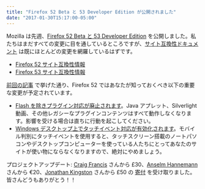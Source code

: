 ```yaml
---
title: "Firefox 52 Beta と 53 Developer Edition が公開されました"
date: "2017-01-30T15:17:00-05:00"
---
```

Mozilla は先週、[Firefox 52 Beta と 53 Developer Edition](https://www.mozilla.org/firefox/channel/) を公開しました。私たちはまだすべての変更に目を通しているところですが、[サイト互換性ドキュメント](https://www.fxsitecompat.com/ja/docs/) は既にほとんどの変更を網羅しているはずです。

* [Firefox 52 サイト互換性情報](https://www.fxsitecompat.com/ja/versions/52/)
* [Firefox 53 サイト互換性情報](https://www.fxsitecompat.com/ja/versions/53/)

[前回の記事](https://www.fxsitecompat.com/ja/blog/2016/firefox-51-beta-and-52-developer-edition-come-with-some-important-changes/) で挙げた通り、Firefox 52 ではあなたが知っておくべき以下の重要な変更が予定されています。

* [Flash を除きプラグイン対応が廃止されます](https://www.fxsitecompat.com/ja/docs/2016/plug-in-support-has-been-dropped-other-than-flash/)。Java アプレット、Silverlight 動画、その他レガシーなプラグインコンテンツはすべて動作しなくなります。影響を受ける場合は直ちに行動を起こしてください。
* [Windows デスクトップ上でタッチイベント対応が有効化されます](https://www.fxsitecompat.com/ja/docs/2016/touch-event-support-has-been-re-enabled-on-windows-desktop/)。モバイル判別にタッチイベントを使用すると、タッチスクリーン搭載のノートパソコンやデスクトップコンピューターを使っている人たちにとってあなたのサイトが使い物にならなくなりますので、絶対にやめましょう。

プロジェクトアップデート: [Craig Francis](https://twitter.com/craigfrancis) さんから £30、[Anselm Hannemann](https://twitter.com/helloanselm) さんから €20、[Jonathan Kingston](https://twitter.com/KingstonTime) さんから £50 の [寄付](https://www.fxsitecompat.com/ja/contribute/#%E5%AF%84%E4%BB%98) を受け取りました。皆さんどうもありがとう！！

